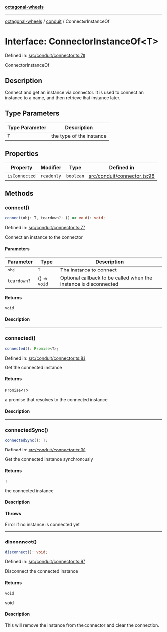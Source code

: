 [**octagonal-wheels**](../../README.md)

***

[octagonal-wheels](../../modules.md) / [conduit](../README.md) / ConnectorInstanceOf

# Interface: ConnectorInstanceOf\<T\>

Defined in: [src/conduit/connector.ts:70](https://github.com/vrtmrz/octagonal-wheels/blob/main/src/conduit/connector.ts#L70)

ConnectorInstanceOf

## Description

Connect and get an instance via connector.
It is used to connect an instance to a name, and then retrieve that instance later.

## Type Parameters

| Type Parameter | Description |
| ------ | ------ |
| `T` | the type of the instance |

## Properties

| Property | Modifier | Type | Defined in |
| ------ | ------ | ------ | ------ |
| <a id="isconnected"></a> `isConnected` | `readonly` | `boolean` | [src/conduit/connector.ts:98](https://github.com/vrtmrz/octagonal-wheels/blob/main/src/conduit/connector.ts#L98) |

## Methods

### connect()

```ts
connect(obj: T, teardown?: () => void): void;
```

Defined in: [src/conduit/connector.ts:77](https://github.com/vrtmrz/octagonal-wheels/blob/main/src/conduit/connector.ts#L77)

Connect an instance to the connector

#### Parameters

| Parameter | Type | Description |
| ------ | ------ | ------ |
| `obj` | `T` | The instance to connect |
| `teardown?` | () => `void` | Optional callback to be called when the instance is disconnected |

#### Returns

`void`

#### Description

***

### connected()

```ts
connected(): Promise<T>;
```

Defined in: [src/conduit/connector.ts:83](https://github.com/vrtmrz/octagonal-wheels/blob/main/src/conduit/connector.ts#L83)

Get the connected instance

#### Returns

`Promise`\<`T`\>

a promise that resolves to the connected instance

#### Description

***

### connectedSync()

```ts
connectedSync(): T;
```

Defined in: [src/conduit/connector.ts:90](https://github.com/vrtmrz/octagonal-wheels/blob/main/src/conduit/connector.ts#L90)

Get the connected instance synchronously

#### Returns

`T`

the connected instance

#### Description

#### Throws

Error if no instance is connected yet

***

### disconnect()

```ts
disconnect(): void;
```

Defined in: [src/conduit/connector.ts:97](https://github.com/vrtmrz/octagonal-wheels/blob/main/src/conduit/connector.ts#L97)

Disconnect the connected instance

#### Returns

`void`

void

#### Description

This will remove the instance from the connector and clear the connection.
